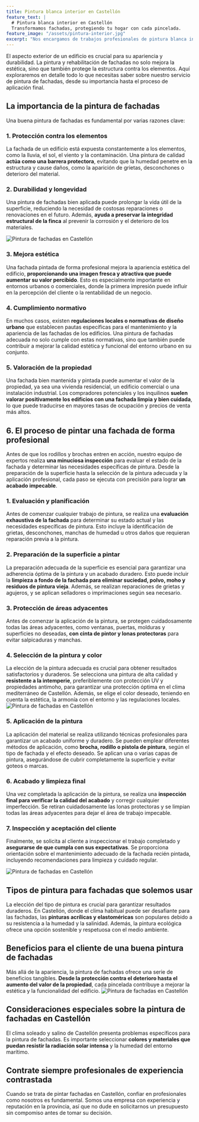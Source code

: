 ```yaml
---
title: Pintura blanca interior en Castellón
feature_text: |
  # Pintura blanca interior en Castellón
  Transformamos fachadas, protegiendo tu hogar con cada pincelada.
feature_image: "/assets/pintura-interior.jpg"
excerpt: "Nos encargamos de trabajos profesionales de pintura blanca interior en Castellón de la Plana y provincia."
---
```


El aspecto exterior de un edificio es crucial para su apariencia y durabilidad. La pintura y rehabilitación de fachadas no solo mejora la estética, sino que también protege la estructura contra los elementos. Aquí exploraremos en detalle todo lo que necesitas saber sobre nuestro servicio de pintura de fachadas, desde su importancia hasta el proceso de aplicación final.

## La importancia de la pintura de fachadas
Una buena pintura de fachadas es fundamental por varias razones clave:

### 1. Protección contra los elementos 
La fachada de un edificio está expuesta constantemente a los elementos, como la lluvia, el sol, el viento y la contaminación. Una pintura de calidad **actúa como una barrera protectora**, evitando que la humedad penetre en la estructura y cause daños, como la aparición de grietas, desconchones o deterioro del material.

### 2. Durabilidad y longevidad
Una pintura de fachadas bien aplicada puede prolongar la vida útil de la superficie, reduciendo la necesidad de costosas reparaciones o renovaciones en el futuro. Además, **ayuda a preservar la integridad estructural de la finca** al prevenir la corrosión y el deterioro de los materiales.

<img src="/assets/pintura de fachadas en castellon 1.jpeg" alt="Pintura de fachadas en Castellón" class="center">

### 3. Mejora estética
Una fachada pintada de forma profesional mejora la apariencia estética del edificio, **proporcionando una imagen fresca y atractiva que puede aumentar su valor percibido**. Esto es especialmente importante en entornos urbanos o comerciales, donde la primera impresión puede influir en la percepción del cliente o la rentabilidad de un negocio.

### 4. Cumplimiento normativo 
En muchos casos, existen **regulaciones locales o normativas de diseño urbano** que establecen pautas específicas para el mantenimiento y la apariencia de las fachadas de los edificios. Una pintura de fachadas adecuada no solo cumple con estas normativas, sino que también puede contribuir a mejorar la calidad estética y funcional del entorno urbano en su conjunto.
### 5. Valoración de la propiedad 
Una fachada bien mantenida y pintada puede aumentar el valor de la propiedad, ya sea una vivienda residencial, un edificio comercial o una instalación industrial. Los compradores potenciales y los inquilinos **suelen valorar positivamente los edificios con una fachada limpia y bien cuidada**, lo que puede traducirse en mayores tasas de ocupación y precios de venta más altos.

## 6. El proceso de pintar una fachada de forma profesional
Antes de que los rodillos y brochas entren en acción, nuestro equipo de expertos realiza **una minuciosa inspección** para evaluar el estado de la fachada y determinar las necesidades específicas de pintura. Desde la preparación de la superficie hasta la selección de la pintura adecuada y la aplicación profesional, cada paso se ejecuta con precisión para lograr **un acabado impecable**. 

### 1. Evaluación y planificación
Antes de comenzar cualquier trabajo de pintura, se realiza una **evaluación exhaustiva de la fachada** para determinar su estado actual y las necesidades específicas de pintura. Esto incluye la identificación de grietas, desconchones, manchas de humedad u otros daños que requieran reparación previa a la pintura.

### 2. Preparación de la superficie a pintar
La preparación adecuada de la superficie es esencial para garantizar una adherencia óptima de la pintura y un acabado duradero. Esto puede incluir la **limpieza a fondo de la fachada para eliminar suciedad, polvo, moho y residuos de pintura vieja**. Además, se realizan reparaciones de grietas y agujeros, y se aplican selladores o imprimaciones según sea necesario.

### 3. Protección de áreas adyacentes
Antes de comenzar la aplicación de la pintura, se protegen cuidadosamente todas las áreas adyacentes, como ventanas, puertas, molduras y superficies no deseadas, **con cinta de pintor y lonas protectoras** para evitar salpicaduras y manchas.

### 4. Selección de la pintura y color
La elección de la pintura adecuada es crucial para obtener resultados satisfactorios y duraderos. Se selecciona una pintura de alta calidad y **resistente a la intemperie**, preferiblemente con protección UV y propiedades antimoho, para garantizar una protección óptima en el clima mediterráneo de Castellón. Además, se elige el color deseado, teniendo en cuenta la estética, la armonía con el entorno y las regulaciones locales.
<img src="/assets/pintura de fachadas en castellon 4.jpeg" alt="Pintura de fachadas en Castellón" class="center">

### 5. Aplicación de la pintura
La aplicación del material se realiza utilizando técnicas profesionales para garantizar un acabado uniforme y duradero. Se pueden emplear diferentes métodos de aplicación, como **brocha, rodillo o pistola de pintura**, según el tipo de fachada y el efecto deseado. Se aplican una o varias capas de pintura, asegurándose de cubrir completamente la superficie y evitar goteos o marcas.

### 6. Acabado y limpieza final 
Una vez completada la aplicación de la pintura, se realiza una **inspección final para verificar la calidad del acabado** y corregir cualquier imperfección. Se retiran cuidadosamente las lonas protectoras y se limpian todas las áreas adyacentes para dejar el área de trabajo impecable.

### 7. Inspección y aceptación del cliente
Finalmente, se solicita al cliente a inspeccionar el trabajo completado y **asegurarse de que cumpla con sus expectativas**. Se proporciona orientación sobre el mantenimiento adecuado de la fachada recién pintada, incluyendo recomendaciones para limpieza y cuidado regular.

<img src="/assets/pintura de fachadas en castellon 2.jpeg" alt="Pintura de fachadas en Castellón" class="center">


## Tipos de pintura para fachadas que solemos usar
La elección del tipo de pintura es crucial para garantizar resultados duraderos. En Castellón, donde el clima habitual puede ser desafiante para las fachadas, las **pinturas acrílicas y elastoméricas** son populares debido a su resistencia a la humedad y la salinidad. Además, la pintura ecológica ofrece una opción sostenible y respetuosa con el medio ambiente.

## Beneficios para el cliente de una buena pintura de fachadas
Más allá de la apariencia, la pintura de fachadas ofrece una serie de beneficios tangibles. **Desde la protección contra el deterioro hasta el aumento del valor de la propiedad**, cada pincelada contribuye a mejorar la estética y la funcionalidad del edificio.
<img src="/assets/pintura de fachadas en castellon 3.jpeg" alt="Pintura de fachadas en Castellón" class="center">

## Consideraciones especiales sobre la pintura de fachadas en Castellón
El clima soleado y salino de Castellón presenta problemas específicos para la pintura de fachadas. Es importante seleccionar **colores y materiales que puedan resistir la radiación solar intensa** y la humedad del entorno marítimo.

## Contrate siempre profesionales de experiencia contrastada
Cuando se trata de pintar fachadas en Castellón, confiar en profesionales como nosotros es fundamental. Somos una empresa con experiencia y reputación en la provincia, así que no dude en solicitarnos un presupuesto sin compomiso antes de tomar su decisión.

